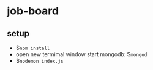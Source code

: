 # job-board


## setup
- $`npm install`
- open new termimal window start mongodb: $`mongod`
- $`nodemon index.js`